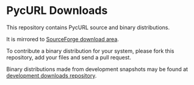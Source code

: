 # PycURL Downloads

This repository contains PycURL source and binary distributions.

It is mirrored to
[SourceForge download area](http://pycurl.sourceforge.net/download/).

To contribute a binary distribution for your system,
please fork this repository, add your files and send a pull request.

Binary distributions made from development snapshots may be found at
[development downloads repository](https://github.com/pycurl/dev-downloads).
